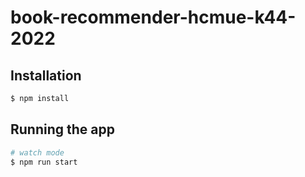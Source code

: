# book-recommender-hcmue-k44-2022

## Installation

```bash
$ npm install
```

## Running the app

```bash
# watch mode
$ npm run start
```
